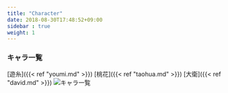 ```yaml
---
title: "Character"
date: 2018-08-30T17:48:52+09:00
sidebar : true
weight: 1
---
```

### キャラ一覧 ###
[遊糸]({{< ref "youmi.md" >}})
[桃花]({{< ref "taohua.md" >}})
[大衛]({{< ref "david.md" >}})
![キャラ一覧](https://i.imgur.com/Dwodj5d.png)
